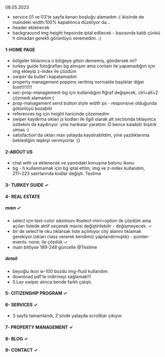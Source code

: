 08.05.2023
+ service 01 ve 03'te sayfa kenarı boşluğu alamadım :(
    ikisinde de maindeki width:100% kapatılınca düzeliyor da...
+ header eklenecek
+ backgraound img height hepsinde iptal edilecek - bazısında kaldı çünkü h olmadan gerekli görüntüyü veremedim. :(


#### 1-HOME PAGE
+ bölgeler tıklanınca o bölgeye gitsin dememiş, göndersek mi?
+ turkey guide fotoğrafları bg almışım ama contain ile yapamadığım için img ekleyip z-index ile çözdüm
+ swiper'da bullet'ı kapatamadım
+ property management poppins verilmiş normalde başlıklar diğer font!!!!!!!!!
+ sec-prop-management-bg için kullandığım ftğraf değişecek, ctrl+alt+2 çözmedi alamadım:( 
+ prop-management send button style width px - responsive olduğunda götüntüyü bozabilir
+ references bg için height haricinde çözemedim
+ swiper kaydırma okları js kodları ile ilgili olarak alt sectionda tıklayınca üsttekini de kaydırıyor. yine harikalar yarattım :D bence kalabilir bişicik olmas :)
+ satisfaction'da okları max yatayda kaydırabildim, yine yazdıklarıma beklediğim tepkiyi vermiyorlar :()


#### 2-ABOUT US
+ chat with us eklenecek ve yanındaki  konuşma balonu ikonu
+ bg - h kullanmamak için bg iptal ettim; img ve z-index kullandım, 211~223 satırlarında kodlar değişti. Teslime 

#### 3- TURKEY GUIDE &check;

#### 4- REAL ESTATE
##### main &check;
+ select için text-color sıkıntısını #select-mini>option ile çözdüm ama açılan listede aktif seçenek mavisi değiştirilebilir - değişmeyecek. &check;
+ bir de select'te oku tıklarsak liste açılmıyor city alanını tıklamak gerekiyor.(okları class vererek kendimiz yapılandırmıştık) - pointer-events: none; ile çözdük &check;
+ main bittiyse 189-248 güncelle @Teslime



##### detail
<!-- Süha font regular kullanıldığında fw-normal vermeli miyiz? -->
+ beyoğlu ikon w-100 bozdu img-fluid kullandım
+ download pdf'te indirmeyi sağlamak!!!
+ 5.Lev swiper alınca bende farklı çalıştı.
<!-- swiper2 yine nth ile çözülecek gibi duruyor Anıl, ortaya gelen fotoğraf scale 1.2 gibi  -->

#### 5- CITIZENSHIP PROGRAM &check;

#### 6- SERVICES  &check;
+ 3 sayfa tamamlandı,  2'sinde yatayda scrollbar çıkıyor.

#### 7- PROPERTY MANAGEMENT     &check;
#### 8- BLOG  &check;
#### 9- CONTACT  &check;
